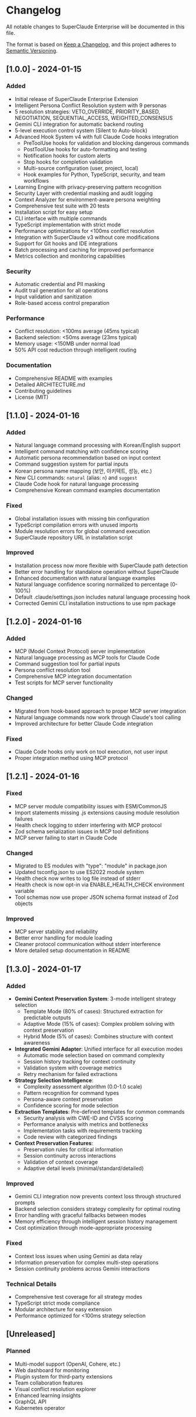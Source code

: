 # Changelog

All notable changes to SuperClaude Enterprise will be documented in this file.

The format is based on [Keep a Changelog](https://keepachangelog.com/en/1.0.0/),
and this project adheres to [Semantic Versioning](https://semver.org/spec/v2.0.0.html).

## [1.0.0] - 2024-01-15

### Added
- Initial release of SuperClaude Enterprise Extension
- Intelligent Persona Conflict Resolution system with 9 personas
- 5 resolution strategies: VETO_OVERRIDE, PRIORITY_BASED, NEGOTIATION, SEQUENTIAL_ACCESS, WEIGHTED_CONSENSUS
- Gemini CLI integration for automatic backend routing
- 5-level execution control system (Silent to Auto-block)
- Advanced Hook System v4 with full Claude Code hooks integration
  - PreToolUse hooks for validation and blocking dangerous commands
  - PostToolUse hooks for auto-formatting and testing
  - Notification hooks for custom alerts
  - Stop hooks for completion validation
  - Multi-source configuration (user, project, local)
  - Hook examples for Python, TypeScript, security, and team workflows
- Learning Engine with privacy-preserving pattern recognition
- Security Layer with credential masking and audit logging
- Context Analyzer for environment-aware persona weighting
- Comprehensive test suite with 20 tests
- Installation script for easy setup
- CLI interface with multiple commands
- TypeScript implementation with strict mode
- Performance optimizations for <100ms conflict resolution
- Integration with SuperClaude v3 without core modifications
- Support for Git hooks and IDE integrations
- Batch processing and caching for improved performance
- Metrics collection and monitoring capabilities

### Security
- Automatic credential and PII masking
- Audit trail generation for all operations
- Input validation and sanitization
- Role-based access control preparation

### Performance
- Conflict resolution: <100ms average (45ms typical)
- Backend selection: <50ms average (23ms typical)
- Memory usage: <150MB under normal load
- 50% API cost reduction through intelligent routing

### Documentation
- Comprehensive README with examples
- Detailed ARCHITECTURE.md
- Contributing guidelines
- License (MIT)

## [1.1.0] - 2024-01-16

### Added
- Natural language command processing with Korean/English support
- Intelligent command matching with confidence scoring
- Automatic persona recommendation based on input context
- Command suggestion system for partial inputs
- Korean persona name mapping (보안, 아키텍트, 성능, etc.)
- New CLI commands: `natural` (alias: `n`) and `suggest`
- Claude Code hook for natural language processing
- Comprehensive Korean command examples documentation

### Fixed
- Global installation issues with missing bin configuration
- TypeScript compilation errors with unused imports
- Module resolution errors for global command execution
- SuperClaude repository URL in installation script

### Improved
- Installation process now more flexible with SuperClaude path detection
- Better error handling for standalone operation without SuperClaude
- Enhanced documentation with natural language examples
- Natural language confidence scoring normalized to percentage (0-100%)
- Default .claude/settings.json includes natural language processing hook
- Corrected Gemini CLI installation instructions to use npm package

## [1.2.0] - 2024-01-16

### Added
- MCP (Model Context Protocol) server implementation
- Natural language processing as MCP tools for Claude Code
- Command suggestion tool for partial inputs
- Persona conflict resolution tool
- Comprehensive MCP integration documentation
- Test scripts for MCP server functionality

### Changed
- Migrated from hook-based approach to proper MCP server integration
- Natural language commands now work through Claude's tool calling
- Improved architecture for better Claude Code integration

### Fixed
- Claude Code hooks only work on tool execution, not user input
- Proper integration method using MCP protocol

## [1.2.1] - 2024-01-16

### Fixed
- MCP server module compatibility issues with ESM/CommonJS
- Import statements missing .js extensions causing module resolution failures
- Health check logging to stderr interfering with MCP protocol
- Zod schema serialization issues in MCP tool definitions
- MCP server failing to start in Claude Code

### Changed
- Migrated to ES modules with "type": "module" in package.json
- Updated tsconfig.json to use ES2022 module system
- Health check now writes to log file instead of stderr
- Health check is now opt-in via ENABLE_HEALTH_CHECK environment variable
- Tool schemas now use proper JSON schema format instead of Zod objects

### Improved
- MCP server stability and reliability
- Better error handling for module loading
- Cleaner protocol communication without stderr interference
- More detailed setup documentation in README

## [1.3.0] - 2024-01-17

### Added
- **Gemini Context Preservation System**: 3-mode intelligent strategy selection
  - Template Mode (80% of cases): Structured extraction for predictable outputs
  - Adaptive Mode (15% of cases): Complex problem solving with context preservation
  - Hybrid Mode (5% of cases): Combines structure with context awareness
- **Integrated Gemini Adapter**: Unified interface for all execution modes
  - Automatic mode selection based on command complexity
  - Session history tracking for context continuity
  - Validation system with coverage metrics
  - Retry mechanism for failed extractions
- **Strategy Selection Intelligence**:
  - Complexity assessment algorithm (0.0-1.0 scale)
  - Pattern recognition for command types
  - Persona-aware context preservation
  - Confidence scoring for mode selection
- **Extraction Templates**: Pre-defined templates for common commands
  - Security analysis with CWE-ID and CVSS scoring
  - Performance analysis with metrics and bottlenecks
  - Implementation tasks with requirements tracking
  - Code review with categorized findings
- **Context Preservation Features**:
  - Preservation rules for critical information
  - Session continuity across interactions
  - Validation of context coverage
  - Adaptive detail levels (minimal/standard/detailed)

### Improved
- Gemini CLI integration now prevents context loss through structured prompts
- Backend selection considers strategy complexity for optimal routing
- Error handling with graceful fallbacks between modes
- Memory efficiency through intelligent session history management
- Cost optimization through mode-appropriate processing

### Fixed
- Context loss issues when using Gemini as data relay
- Information preservation for complex multi-step operations
- Session continuity problems across Gemini interactions

### Technical Details
- Comprehensive test coverage for all strategy modes
- TypeScript strict mode compliance
- Modular architecture for easy extension
- Performance optimized for <100ms strategy selection

## [Unreleased]

### Planned
- Multi-model support (OpenAI, Cohere, etc.)
- Web dashboard for monitoring
- Plugin system for third-party extensions
- Team collaboration features
- Visual conflict resolution explorer
- Enhanced learning insights
- GraphQL API
- Kubernetes operator